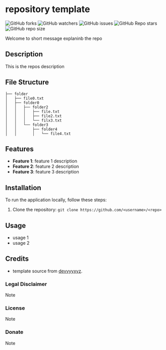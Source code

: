 # repository template

![GitHub forks](https://img.shields.io/github/forks/<username>/<repo>)
![GitHub watchers](https://img.shields.io/github/watchers/<username>/<repo>)
![GitHub issues](https://img.shields.io/github/issues-raw/<username>/<repo>)
![GitHub Repo stars](https://img.shields.io/github/stars/<username>/<repo>)
![GitHub repo size](https://img.shields.io/github/repo-size/<username>/<repo>)

Welcome to short message explaninb the repo

## Description

This is the repos description

## File Structure

```
├── folder
│   ├── file0.txt
│   ├── folder0
│   │   ├── folder2
│   │   │   ├── file.txt
│   │   │   ├── file2.txt
│   │   │   └── filx3.txt
│   │   └── folder3
│   │       ├── folder4
│   │       │   └── file4.txt

```

## Features

- **Feature 1**: feature 1 description
- **Feature 2**: feature 2 description
- **Feature 3**: feature 3 description

## Installation

To run the application locally, follow these steps:

1. Clone the repository: `git clone https://github.com/<username>/<repo>`

## Usage

- usage 1
- usage 2

## Credits

- template source from [devvyyxyz](https://github.com/devvyyxyz).

### Legal Disclaimer
> [!NOTE]
> 

### License
> [!NOTE]
>
> 
### Donate
> [!NOTE]
